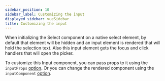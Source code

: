 ```yaml
---
sidebar_position: 10
sidebar_label: Customizing the input
displayed_sidebar: vueSidebar
title: Customizing the input
---
```


When initializing the Select component on a native select element, by default that element will be hidden and an input element is rendered that will hold the selection text. Also this input element gets the focus and click handlers that will open the picker.

To customize this Input component, you can pass props to it using the `inputProps` [option](/vue/select/api#opt-inputProps). Or you can change the rendered component using the `inputComponent` [option](/vue/select/api#opt-inputComponent).